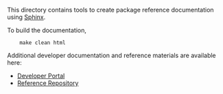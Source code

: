 This directory contains tools to create package reference documentation using [Sphinx](http://www.sphinx-doc.org/).

To build the documentation,
```
    make clean html
```

Additional developer documentation and reference materials are available here:
* [Developer Portal](https://developer.ibm.com/resilient/reference/)
* [Reference Repository](https://github.com/ibmresilient/resilient-reference)

